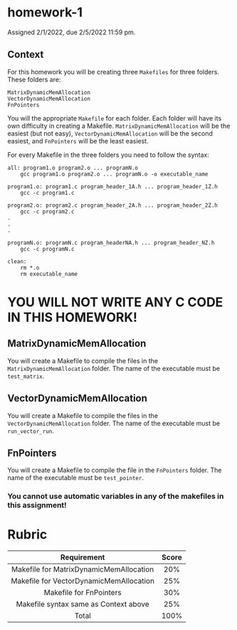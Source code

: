 # homework-1
Assigned 2/1/2022, due 2/5/2022 11:59 pm.
## Context
For this homework you will be creating three `Makefiles` for three folders. These folders are:
    
    MatrixDynamicMemAllocation
    VectorDynamicMemAllocation
    FnPointers
    
You will the appropriate `Makefile` for each folder. Each folder will have its own difficulty in creating a Makefile. `MatrixDynamicMemAllocation` will be the easiest (but not easy), `VectorDynamicMemAllocation` will be the second easiest, and `FnPointers` will be the least easiest. 

For every Makefile in the three folders you need to follow the syntax:

    all: program1.o program2.o ... programN.o
        gcc program1.o program2.o ... programN.o -o executable_name
        
    program1.o: program1.c program_header_1A.h ... program_header_1Z.h
        gcc -c program1.c
        
    program2.o: program2.c program_header_2A.h ... program_header_2Z.h
        gcc -c program2.c
    .
    .
    .
    
    programN.o: programN.c program_headerNA.h ... program_header_NZ.h
        gcc -c programN.c
        
    clean:
        rm *.o
        rm executable_name
        
# YOU WILL NOT WRITE ANY C CODE IN THIS HOMEWORK!

## MatrixDynamicMemAllocation

You will create a Makefile to compile the files in the `MatrixDynamicMemAllocation` folder. The name of the executable must be `test_matrix`.

## VectorDynamicMemAllocation

You will create a Makefile to compile the files in the `VectorDynamicMemAllocation` folder. The name of the executable must be `run_vector_run`.

## FnPointers

You will create a Makefile to compile the file in the `FnPointers` folder. The name of the executable must be `test_pointer`.

### You cannot use automatic variables in any of the makefiles in this assignment!

# Rubric
|Requirement                             |Score  |
|    :---:                               | :---: |
|Makefile for MatrixDynamicMemAllocation | 20%   |
|Makefile for VectorDynamicMemAllocation | 25%   |
|Makefile for FnPointers                 | 30%   |
|Makefile syntax same as Context above   | 25%   |
|Total                                   | 100%  |
